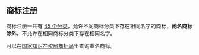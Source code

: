 ## 商标注册

商标注册一共有 [45 个分类][0]，允许不同商标分类下存在相同名字的商标，**驰名商标除外**。不允许在相同商标分类下存在相同名字。

可以在[国家知识产权局商标局][1]里查询重名商标。

[0]: https://web.archive.org/web/20220326053942/http://tm.bctmo.com/
[1]: http://wcjs.sbj.cnipa.gov.cn/home
